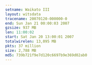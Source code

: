 ```yaml
---
setname: Waikato III
layout: witsdata
tracename: 20070120-000000-0
end: Sun Jan 21 00:00:03 2007
gzsize: 937 MB
len: 11:00:02
start: Sat Jan 20 13:00:01 2007
totalwirelen: 13,095 MB
pkts: 37 million
size: 2,788 MB
md5: 739b721f9e7d120c6697b9e369d02ab0
---
```

